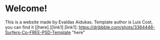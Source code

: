 # Welcome!

This is a website made by Evaldas Aidukas.
Template author is Luis Cost, you can find it [[here].][link1]
[link1]: https://dribbble.com/shots/3364448-Surfers-Co-FREE-PSD-Template "here"